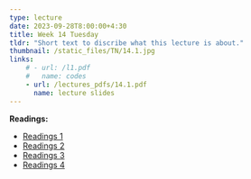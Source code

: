 ```yaml
---
type: lecture
date: 2023-09-28T8:00:00+4:30
title: Week 14 Tuesday
tldr: "Short text to discribe what this lecture is about."
thumbnail: /static_files/TN/14.1.jpg
links: 
    # - url: /l1.pdf
    #   name: codes
    - url: /lectures_pdfs/14.1.pdf
      name: lecture slides
---
```

**Readings:**
- [Readings 1](/readings_pdfs/week2/TH/r1.pdf)
- [Readings 2](/readings_pdfs/week2/TH/r2.pdf)
- [Readings 3](/readings_pdfs/week2/TH/r3.pdf)
- [Readings 4](/readings_pdfs/week2/TH/r4.pdf)


